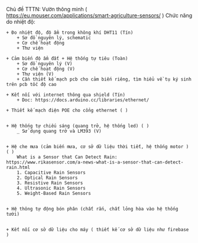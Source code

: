 Chủ đề TTTN: Vườn thông minh ( https://eu.mouser.com/applications/smart-agriculture-sensors/ )
Chức năng do nhiệt độ: 

    + Đo nhiệt độ, độ ẩm trong không khí DHT11 (Tín)
        + Sơ đồ nguyên lý, schematic 
        + Cơ chế hoạt động
        + Thư viện

    + Cảm biến độ ẩm đất + Hệ thống tự tiêu (Toàn)
        + Sơ đồ nguyên lý (V)
        + Cơ chế hoạt động (V)
        + Thư viện (V)
        + Cần thiết kế mạch pcb cho cảm biến riêng, tìm hiểu về tụ ký sinh trên pcb tốc độ cao
        
    + Kết nối với internet thông qua shield (Tín)
        + Doc: https://docs.arduino.cc/libraries/ethernet/
    
    + Thiết kế mạch điện POE cho cổng ethernet ( )


    + Hệ thống tự chiếu sáng (quang trở, hệ thống led) ( )
        _ Sử dụng quang trở và LM393 (V)


    + Hệ che mưa (cảm biến mưa, cơ sở dữ liệu thời tiết, hệ thống motor ) ( )
        What is a Sensor that Can Detect Rain:  https://www.rikasensor.com/a-news-what-is-a-sensor-that-can-detect-rain.html
        1. Capacitive Rain Sensors
        2. Optical Rain Sensors
        3. Resistive Rain Sensors
        4. Ultrasonic Rain Sensors
        5. Weight-Based Rain Sensors
        

    + Hệ thông tự động bón phân (chất rắn, chất lỏng hòa vào hệ thống tưới)


    + Kết nối cơ sở dữ liệu cho máy ( thiết kế cơ sở dữ liệu như firebase )
